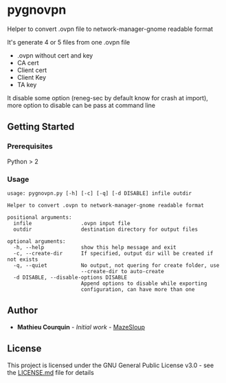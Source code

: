 # pygnovpn

Helper to convert .ovpn file to network-manager-gnome readable format

It's generate 4 or 5 files from one .ovpn file
 - .ovpn without cert and key
 - CA cert
 - Client cert
 - Client Key
 - TA key
 
It disable some option (reneg-sec by default know for crash at import), more option to disable can be pass at command line

## Getting Started


### Prerequisites

Python > 2

### Usage
```
usage: pygnovpn.py [-h] [-c] [-q] [-d DISABLE] infile outdir

Helper to convert .ovpn to network-manager-gnome readable format

positional arguments:
  infile                .ovpn input file
  outdir                destination directory for output files

optional arguments:
  -h, --help            show this help message and exit
  -c, --create-dir      If specified, output dir will be created if not exists
  -q, --quiet           No output, not quering for create folder, use
                        --create-dir to auto-create
  -d DISABLE, --disable-options DISABLE
                        Append options to disable while exporting
                        configuration, can have more than one

```

## Author

* **Mathieu Courquin** - *Initial work* - [MazeSloup](https://mat-ik.fr)


## License

This project is licensed under the  GNU General Public License v3.0 - see the [LICENSE.md](LICENSE.md) file for details
